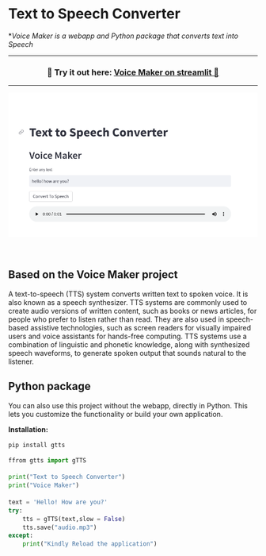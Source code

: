 # Text to Speech Converter 

**Voice Maker is a webapp and Python package that converts text into Speech*

---
<h3 align="center">
    🎈 Try it out here: <a href="https://voicemaker.streamlit.app/" target="_blank">Voice Maker on streamlit 🎈 </a>
</h3>

---



<p align="center">
    <a href="https://voicemaker.streamlit.app/" target="_blank"><img src="voicemaker.png" width=700></a>
</p>

<br>

## Based on the Voice Maker project

A text-to-speech (TTS) system converts written text to spoken voice. It is also known as a speech synthesizer. TTS systems are commonly used to create audio versions of written content, such as books or news articles, for people who prefer to listen rather than read. They are also used in speech-based assistive technologies, such as screen readers for visually impaired users and voice assistants for hands-free computing. TTS systems use a combination of linguistic and phonetic knowledge, along with synthesized speech waveforms, to generate spoken output that sounds natural to the listener.

## Python package

You can also use this project without the webapp, directly in Python. This lets you customize the functionality or 
build your own application.

**Installation:**

```bash
pip install gtts
```

```python
ffrom gtts import gTTS

print("Text to Speech Converter")
print("Voice Maker")

text = 'Hello! How are you?'
try:
    tts = gTTS(text,slow = False)
    tts.save("audio.mp3")
except:
    print("Kindly Reload the application")
